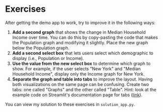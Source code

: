 # Exercises

After getting the demo app to work, try to improve it in the following ways:

1. **Add a second graph** that shows the change in Median Household Income over time. You can do this by copy-pasting the
   code that makes the Population graph and modifying it slightly. Place the new graph below the Population graph.
1. **Add a second select box** that lets users select which demographic to display (i.e., Population or Income).
1. **Use the value from the new select box** to determine which graph to show. For example, if the user selects "New York"
   and "Median Household Income", display only the Income graph for New York.
1. **Separate the graph and table into tabs** to improve the layout. Having both visualizations on the same page can be confusing. Create
   two tabs: one called "Graphs" and the other called "Table". Hint: look at the example code on Streamlit's
   documentation page for tabs
   ([link](https://docs.streamlit.io/develop/api-reference/layout/st.tabs)).
   
You can view my solution to these exercises in `solution_app.py`.